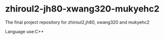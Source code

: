 # zhiroul2-jh80-xwang320-mukyehc2
The final project repository for zhiroul2,jh80, xwang320 and mukyehc2

Language use:C++
